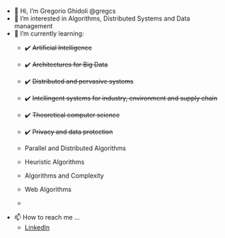 - 👋 Hi, I’m Gregorio Ghidoli @gregcs
- 👀 I’m interested in Algorithms, Distributed Systems and Data management
- 🌱 I’m currently learning:
    - :heavy_check_mark: ~~Artificial Intelligence~~
    - :heavy_check_mark: ~~Architectures for Big Data~~
    - :heavy_check_mark: ~~Distributed and pervasive systems~~
    - :heavy_check_mark: ~~Intellingent systems for industry, environment and supply chain~~
    - :heavy_check_mark: ~~Theoretical computer science~~
    - :heavy_check_mark: ~~Privacy and data protection~~
    - Parallel and Distributed Algorithms
    - Heuristic Algorithms
    - Algorithms and Complexity
    - Web Algorithms
    

    - 
<!-- - 💞️ I’m looking to collaborate on ... --->
- 📫 How to reach me ...
    - [LinkedIn](https://it.linkedin.com/in/gregorio-ghidoli)
<!---
gregcs/gregcs is a ✨ special ✨ repository because its `README.md` (this file) appears on your GitHub profile.
You can click the Preview link to take a look at your changes.
--->
